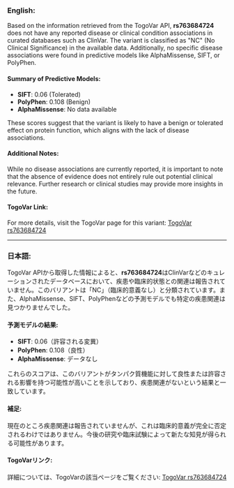 ### English:
Based on the information retrieved from the TogoVar API, **rs763684724** does not have any reported disease or clinical condition associations in curated databases such as ClinVar. The variant is classified as "NC" (No Clinical Significance) in the available data. Additionally, no specific disease associations were found in predictive models like AlphaMissense, SIFT, or PolyPhen.

#### Summary of Predictive Models:
- **SIFT**: 0.06 (Tolerated)
- **PolyPhen**: 0.108 (Benign)
- **AlphaMissense**: No data available

These scores suggest that the variant is likely to have a benign or tolerated effect on protein function, which aligns with the lack of disease associations.

#### Additional Notes:
While no disease associations are currently reported, it is important to note that the absence of evidence does not entirely rule out potential clinical relevance. Further research or clinical studies may provide more insights in the future.

#### TogoVar Link:
For more details, visit the TogoVar page for this variant: [TogoVar rs763684724](https://togovar.org/variant/rs763684724)

---

### 日本語:
TogoVar APIから取得した情報によると、**rs763684724**はClinVarなどのキュレーションされたデータベースにおいて、疾患や臨床的状態との関連は報告されていません。このバリアントは「NC」（臨床的意義なし）と分類されています。また、AlphaMissense、SIFT、PolyPhenなどの予測モデルでも特定の疾患関連は見つかりませんでした。

#### 予測モデルの結果:
- **SIFT**: 0.06（許容される変異）
- **PolyPhen**: 0.108（良性）
- **AlphaMissense**: データなし

これらのスコアは、このバリアントがタンパク質機能に対して良性または許容される影響を持つ可能性が高いことを示しており、疾患関連がないという結果と一致しています。

#### 補足:
現在のところ疾患関連は報告されていませんが、これは臨床的意義が完全に否定されるわけではありません。今後の研究や臨床試験によって新たな知見が得られる可能性があります。

#### TogoVarリンク:
詳細については、TogoVarの該当ページをご覧ください: [TogoVar rs763684724](https://togovar.org/variant/rs763684724)